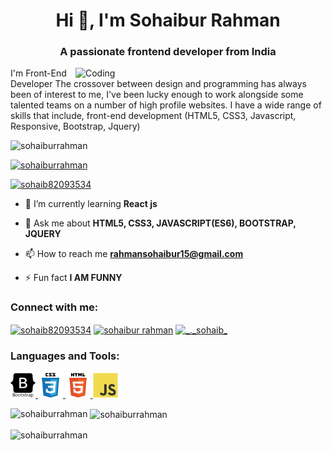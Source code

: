 <h1 align="center">Hi 👋, I'm Sohaibur Rahman</h1>
<h3 align="center">A passionate frontend developer from India</h3>
<img align="right" alt="Coding" width="400" src="https://cdn.dribbble.com/users/1059583/screenshots/4171367/coding-freak.gif">
I'm
Front-End Developer
The crossover between design and programming has always been of interest to me, I've been lucky enough to work alongside some talented teams on a number of high profile websites. I have a wide range of skills that include, front-end development (HTML5, CSS3, Javascript, Responsive, Bootstrap, Jquery)


<p align="left"> <img src="https://komarev.com/ghpvc/?username=sohaiburrahman&label=Profile%20views&color=0e75b6&style=flat" alt="sohaiburrahman" /> </p>


<p align="left"> <a href="https://github.com/ryo-ma/github-profile-trophy"><img src="https://github-profile-trophy.vercel.app/?username=sohaiburrahman" alt="sohaiburrahman" /></a> </p>

<p align="left"> <a href="https://twitter.com/sohaib82093534" target="blank"><img src="https://img.shields.io/twitter/follow/sohaib82093534?logo=twitter&style=for-the-badge" alt="sohaib82093534" /></a> </p>

- 🌱 I’m currently learning **React js**

- 💬 Ask me about **HTML5, CSS3, JAVASCRIPT(ES6), BOOTSTRAP, JQUERY**

- 📫 How to reach me **rahmansohaibur15@gmail.com**

- ⚡ Fun fact **I AM FUNNY**

<h3 align="left">Connect with me:</h3>
<p align="left">
<a href="https://twitter.com/sohaib82093534" target="blank"><img align="center" src="https://raw.githubusercontent.com/rahuldkjain/github-profile-readme-generator/master/src/images/icons/Social/twitter.svg" alt="sohaib82093534" height="30" width="40" /></a>
<a href="https://linkedin.com/in/sohaibur rahman" target="blank"><img align="center" src="https://raw.githubusercontent.com/rahuldkjain/github-profile-readme-generator/master/src/images/icons/Social/linked-in-alt.svg" alt="sohaibur rahman" height="30" width="40" /></a>
<a href="https://instagram.com/_._sohaib_" target="blank"><img align="center" src="https://raw.githubusercontent.com/rahuldkjain/github-profile-readme-generator/master/src/images/icons/Social/instagram.svg" alt="_._sohaib_" height="30" width="40" /></a>
</p>

<h3 align="left">Languages and Tools:</h3>
<p align="left"> <a href="https://getbootstrap.com" target="_blank" rel="noreferrer"> <img src="https://raw.githubusercontent.com/devicons/devicon/master/icons/bootstrap/bootstrap-plain-wordmark.svg" alt="bootstrap" width="40" height="40"/> </a> <a href="https://www.w3schools.com/css/" target="_blank" rel="noreferrer"> <img src="https://raw.githubusercontent.com/devicons/devicon/master/icons/css3/css3-original-wordmark.svg" alt="css3" width="40" height="40"/> </a> <a href="https://www.w3.org/html/" target="_blank" rel="noreferrer"> <img src="https://raw.githubusercontent.com/devicons/devicon/master/icons/html5/html5-original-wordmark.svg" alt="html5" width="40" height="40"/> </a> <a href="https://developer.mozilla.org/en-US/docs/Web/JavaScript" target="_blank" rel="noreferrer"> <img src="https://raw.githubusercontent.com/devicons/devicon/master/icons/javascript/javascript-original.svg" alt="javascript" width="40" height="40"/> </a> </p>

<p><img align="left" src="https://github-readme-stats.vercel.app/api/top-langs?username=sohaiburrahman&show_icons=true&locale=en&layout=compact" alt="sohaiburrahman" /></p>

<p>&nbsp;<img align="center" src="https://github-readme-stats.vercel.app/api?username=sohaiburrahman&show_icons=true&locale=en" alt="sohaiburrahman" /></p>

<p><img align="center" src="https://github-readme-streak-stats.herokuapp.com/?user=sohaiburrahman&" alt="sohaiburrahman" /></p>

